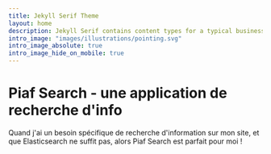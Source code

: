 ```yaml
---
title: Jekyll Serif Theme
layout: home
description: Jekyll Serif contains content types for a typical business website. The theme is fully responsive, blazing fast and artfully illustrated.
intro_image: "images/illustrations/pointing.svg"
intro_image_absolute: true
intro_image_hide_on_mobile: true
---
```


# Piaf Search - une application de recherche d'info

Quand j'ai un besoin spécifique de recherche d'information sur mon site, et que Elasticsearch ne suffit pas, alors Piaf Search est parfait pour moi !
